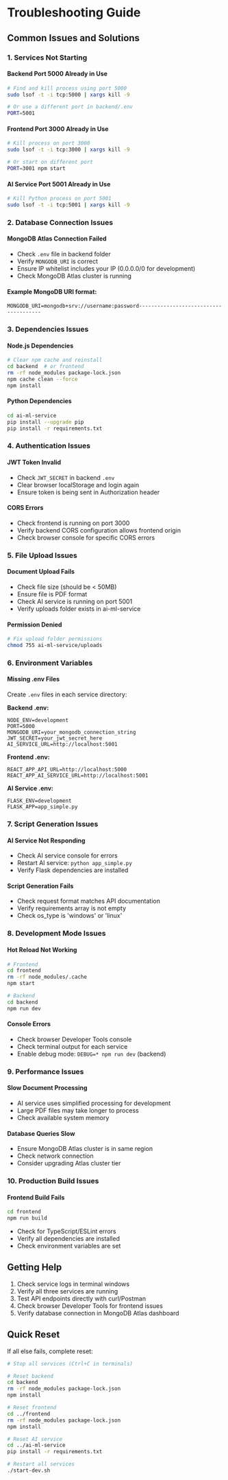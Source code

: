 # Troubleshooting Guide

## Common Issues and Solutions

### 1. Services Not Starting

#### Backend Port 5000 Already in Use
```bash
# Find and kill process using port 5000
sudo lsof -t -i tcp:5000 | xargs kill -9

# Or use a different port in backend/.env
PORT=5001
```

#### Frontend Port 3000 Already in Use
```bash
# Kill process on port 3000
sudo lsof -t -i tcp:3000 | xargs kill -9

# Or start on different port
PORT=3001 npm start
```

#### AI Service Port 5001 Already in Use
```bash
# Kill Python process on port 5001
sudo lsof -t -i tcp:5001 | xargs kill -9
```

### 2. Database Connection Issues

#### MongoDB Atlas Connection Failed
- Check `.env` file in backend folder
- Verify `MONGODB_URI` is correct
- Ensure IP whitelist includes your IP (0.0.0.0/0 for development)
- Check MongoDB Atlas cluster is running

#### Example MongoDB URI format:
```
MONGODB_URI=mongodb+srv://username:password--------------------------------------
```

### 3. Dependencies Issues

#### Node.js Dependencies
```bash
# Clear npm cache and reinstall
cd backend  # or frontend
rm -rf node_modules package-lock.json
npm cache clean --force
npm install
```

#### Python Dependencies
```bash
cd ai-ml-service
pip install --upgrade pip
pip install -r requirements.txt
```

### 4. Authentication Issues

#### JWT Token Invalid
- Check `JWT_SECRET` in backend `.env`
- Clear browser localStorage and login again
- Ensure token is being sent in Authorization header

#### CORS Errors
- Check frontend is running on port 3000
- Verify backend CORS configuration allows frontend origin
- Check browser console for specific CORS errors

### 5. File Upload Issues

#### Document Upload Fails
- Check file size (should be < 50MB)
- Ensure file is PDF format
- Check AI service is running on port 5001
- Verify uploads folder exists in ai-ml-service

#### Permission Denied
```bash
# Fix upload folder permissions
chmod 755 ai-ml-service/uploads
```

### 6. Environment Variables

#### Missing .env Files
Create `.env` files in each service directory:

**Backend .env:**
```env
NODE_ENV=development
PORT=5000
MONGODB_URI=your_mongodb_connection_string
JWT_SECRET=your_jwt_secret_here
AI_SERVICE_URL=http://localhost:5001
```

**Frontend .env:**
```env
REACT_APP_API_URL=http://localhost:5000
REACT_APP_AI_SERVICE_URL=http://localhost:5001
```

**AI Service .env:**
```env
FLASK_ENV=development
FLASK_APP=app_simple.py
```

### 7. Script Generation Issues

#### AI Service Not Responding
- Check AI service console for errors
- Restart AI service: `python app_simple.py`
- Verify Flask dependencies are installed

#### Script Generation Fails
- Check request format matches API documentation
- Verify requirements array is not empty
- Check os_type is 'windows' or 'linux'

### 8. Development Mode Issues

#### Hot Reload Not Working
```bash
# Frontend
cd frontend
rm -rf node_modules/.cache
npm start

# Backend 
cd backend
npm run dev
```

#### Console Errors
- Check browser Developer Tools console
- Check terminal output for each service
- Enable debug mode: `DEBUG=* npm run dev` (backend)

### 9. Performance Issues

#### Slow Document Processing
- AI service uses simplified processing for development
- Large PDF files may take longer to process
- Check available system memory

#### Database Queries Slow
- Ensure MongoDB Atlas cluster is in same region
- Check network connection
- Consider upgrading Atlas cluster tier

### 10. Production Build Issues

#### Frontend Build Fails
```bash
cd frontend
npm run build
```
- Check for TypeScript/ESLint errors
- Verify all dependencies are installed
- Check environment variables are set

## Getting Help

1. Check service logs in terminal windows
2. Verify all three services are running
3. Test API endpoints directly with curl/Postman
4. Check browser Developer Tools for frontend issues
5. Verify database connection in MongoDB Atlas dashboard

## Quick Reset

If all else fails, complete reset:
```bash
# Stop all services (Ctrl+C in terminals)

# Reset backend
cd backend
rm -rf node_modules package-lock.json
npm install

# Reset frontend  
cd ../frontend
rm -rf node_modules package-lock.json
npm install

# Reset AI service
cd ../ai-ml-service
pip install -r requirements.txt

# Restart all services
./start-dev.sh
```
